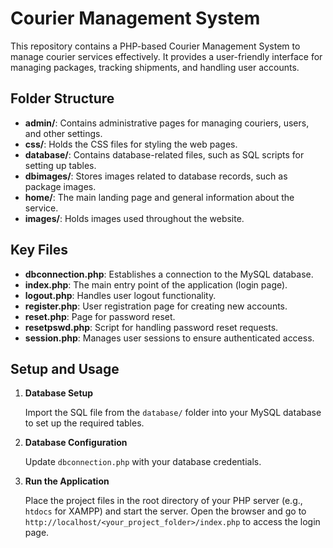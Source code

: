 # Courier Management System

This repository contains a PHP-based Courier Management System to manage courier services effectively. It provides a user-friendly interface for managing packages, tracking shipments, and handling user accounts.

## Folder Structure

- **admin/**: Contains administrative pages for managing couriers, users, and other settings.
- **css/**: Holds the CSS files for styling the web pages.
- **database/**: Contains database-related files, such as SQL scripts for setting up tables.
- **dbimages/**: Stores images related to database records, such as package images.
- **home/**: The main landing page and general information about the service.
- **images/**: Holds images used throughout the website.

## Key Files

- **dbconnection.php**: Establishes a connection to the MySQL database.
- **index.php**: The main entry point of the application (login page).
- **logout.php**: Handles user logout functionality.
- **register.php**: User registration page for creating new accounts.
- **reset.php**: Page for password reset.
- **resetpswd.php**: Script for handling password reset requests.
- **session.php**: Manages user sessions to ensure authenticated access.

## Setup and Usage

1. **Database Setup**

   Import the SQL file from the `database/` folder into your MySQL database to set up the required tables.

2. **Database Configuration**

   Update `dbconnection.php` with your database credentials.

3. **Run the Application**

   Place the project files in the root directory of your PHP server (e.g., `htdocs` for XAMPP) and start the server. Open the browser and go to `http://localhost/<your_project_folder>/index.php` to access the login page.

